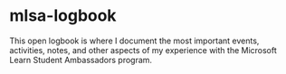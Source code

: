 # mlsa-logbook
This open logbook is where I document the most important events, activities, notes, and other aspects of my experience with the Microsoft Learn Student Ambassadors program.
